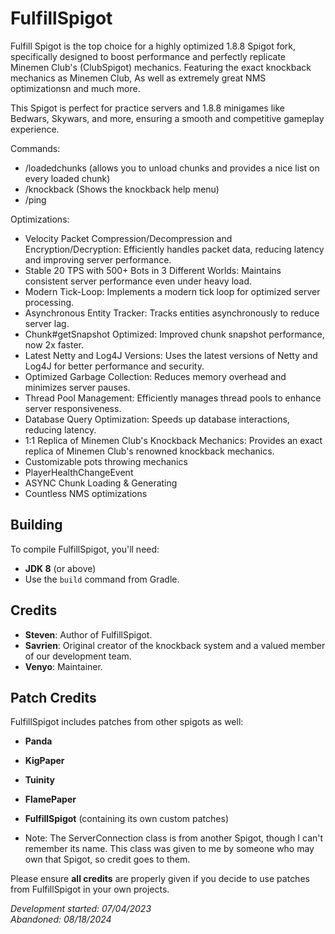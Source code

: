 # FulfillSpigot

Fulfill Spigot is the top choice for a highly optimized 1.8.8 Spigot fork, specifically designed to boost performance and perfectly replicate Minemen Club's (ClubSpigot) mechanics. Featuring the exact knockback mechanics as Minemen Club, As well as extremely great NMS optimizationsn and much more.

This Spigot is perfect for practice servers and 1.8.8 minigames like Bedwars, Skywars, and more, ensuring a smooth and competitive gameplay experience.

Commands:
- /loadedchunks (allows you to unload chunks and provides a nice list on every loaded chunk)
- /knockback (Shows the knockback help menu)
- /ping

Optimizations:
- Velocity Packet Compression/Decompression and Encryption/Decryption: Efficiently handles packet data, reducing latency and improving server performance.
- Stable 20 TPS with 500+ Bots in 3 Different Worlds: Maintains consistent server performance even under heavy load.
- Modern Tick-Loop: Implements a modern tick loop for optimized server processing.
- Asynchronous Entity Tracker: Tracks entities asynchronously to reduce server lag.
- Chunk#getSnapshot Optimized: Improved chunk snapshot performance, now 2x faster.
- Latest Netty and Log4J Versions: Uses the latest versions of Netty and Log4J for better performance and security.
- Optimized Garbage Collection: Reduces memory overhead and minimizes server pauses.
- Thread Pool Management: Efficiently manages thread pools to enhance server responsiveness.
- Database Query Optimization: Speeds up database interactions, reducing latency.
- 1:1 Replica of Minemen Club's Knockback Mechanics: Provides an exact replica of Minemen Club's renowned knockback mechanics.
- Customizable pots throwing mechanics
- PlayerHealthChangeEvent
- ASYNC Chunk Loading & Generating
- Countless NMS optimizations

## Building

To compile FulfillSpigot, you'll need:

- **JDK 8** (or above)
- Use the `build` command from Gradle.

## Credits

- **Steven**: Author of FulfillSpigot.
- **Savrien**: Original creator of the knockback system and a valued member of our development team.
- **Venyo**: Maintainer.

## Patch Credits

FulfillSpigot includes patches from other spigots as well:

- **Panda**
- **KigPaper**
- **Tuinity**
- **FlamePaper**
- **FulfillSpigot** (containing its own custom patches)

- Note: The ServerConnection class is from another Spigot, though I can't remember its name. This class was given to me by someone who may own that Spigot, so credit goes to them.

Please ensure **all credits** are properly given if you decide to use patches from FulfillSpigot in your own projects.

_Development started: 07/04/2023_  
_Abandoned: 08/18/2024_
